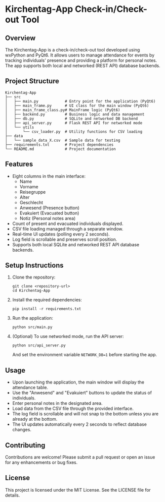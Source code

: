 # Kirchentag-App Check-in/Check-out Tool

## Overview
The Kirchentag-App is a check-in/check-out tool developed using wxPython and PyQt6. It allows users to manage attendance for events by tracking individuals' presence and providing a platform for personal notes. The app supports both local and networked (REST API) database backends.

## Project Structure
```
Kirchentag-App
├── src
│   ├── main.py            # Entry point for the application (PyQt6)
│   ├── main_frame.py      # UI class for the main window (PyQt6)
│   ├── main_frame_class.py# MainFrame logic (PyQt6)
│   ├── backend.py         # Business logic and data management
│   ├── db.py              # SQLite and networked DB backend
│   ├── api_server.py      # Flask REST API for networked mode
│   └── utils
│       └── csv_loader.py  # Utility functions for CSV loading
├── data
│   └── sample_data_X.csv  # Sample data for testing
├── requirements.txt       # Project dependencies
└── README.md              # Project documentation
```

## Features
- Eight columns in the main interface: 
  - Name
  - Vorname
  - Reisegruppe
  - Alter
  - Geschlecht
  - Anwesend (Presence button)
  - Evakuiert (Evacuated button)
  - Notiz (Personal notes area)
- Count of present and evacuated individuals displayed.
- CSV file loading managed through a separate window.
- Real-time UI updates (polling every 2 seconds).
- Log field is scrollable and preserves scroll position.
- Supports both local SQLite and networked REST API database backends.

## Setup Instructions
1. Clone the repository:
   ```
   git clone <repository-url>
   cd Kirchentag-App
   ```

2. Install the required dependencies:
   ```
   pip install -r requirements.txt
   ```

3. Run the application:
   ```
   python src/main.py
   ```

4. (Optional) To use networked mode, run the API server:
   ```
   python src/api_server.py
   ```
   And set the environment variable `NETWORK_DB=1` before starting the app.

## Usage
- Upon launching the application, the main window will display the attendance table.
- Use the "Anwesend" and "Evakuiert" buttons to update the status of individuals.
- Enter personal notes in the designated area.
- Load data from the CSV file through the provided interface.
- The log field is scrollable and will not snap to the bottom unless you are already at the bottom.
- The UI updates automatically every 2 seconds to reflect database changes.

## Contributing
Contributions are welcome! Please submit a pull request or open an issue for any enhancements or bug fixes.

## License
This project is licensed under the MIT License. See the LICENSE file for details.